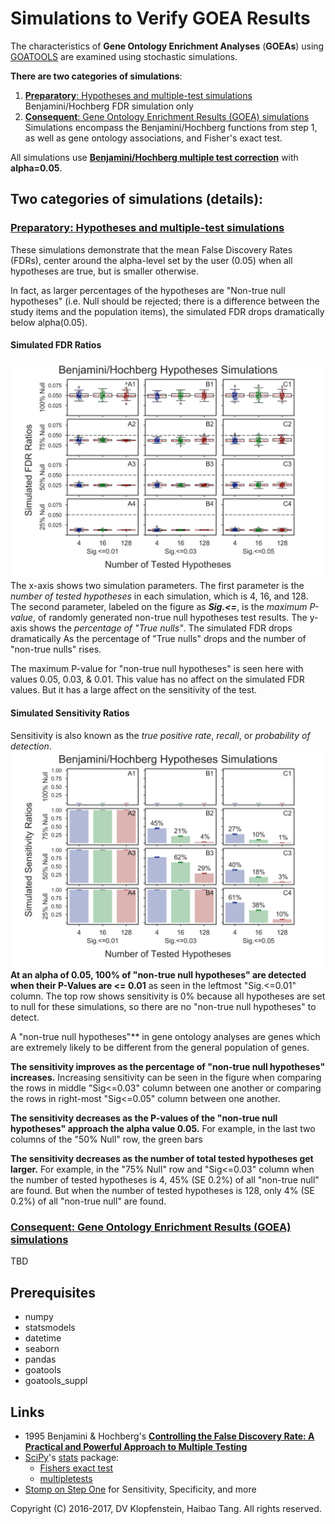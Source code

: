 # Simulations to Verify GOEA Results
The characteristics of **Gene Ontology Enrichment Analyses** (**GOEAs**) using
[GOATOOLS](https://github.com/tanghaibao/goatools)
are examined using stochastic simulations.

**There are two categories of simulations**:
  1. [**Preparatory**: Hypotheses and multiple-test simulations](
     #preparatory-hypotheses-and-multiple-test-simulations)    
     Benjamini/Hochberg FDR simulation only
  2. [**Consequent**: Gene Ontology Enrichment Results (GOEA) simulations](
     #consequent-gene-ontology-enrichment-results-goea-simulations)    
     Simulations encompass the Benjamini/Hochberg functions from step 1, as well as
     gene ontology associations, and Fisher's exact test.

All simulations use [**Benjamini/Hochberg multiple test correction**](
http://www.stat.purdue.edu/~doerge/BIOINFORM.D/FALL06/Benjamini%20and%20Y%20FDR.pdf)
with **alpha=0.05**.

## Two categories of simulations (details):
### [**Preparatory**: Hypotheses and multiple-test simulations]()
These simulations demonstrate that the mean False Discovery Rates (FDRs),
center around the alpha-level set by the user (0.05) when all hypotheses are true,
but is smaller otherwise.

In fact, as larger percentages of the hypotheses are "Non-true null hypotheses"
(i.e. Null should be rejected; there is a difference between the study items and the population items),
the simulated FDR drops dramatically below alpha(0.05).

#### Simulated FDR Ratios
![FDR results](doc/logs/fig_hypoth_100to025_01to05_004to128_N00100_01000_fdr_actual.png)
The x-axis shows two simulation parameters.
The first parameter is the _number of tested hypotheses_ in each simulation, which is 4, 16, and 128.
The second parameter, labeled on the figure as _**Sig.<=**_, is the _maximum P-value_,
of randomly generated non-true null hypotheses test results.
The y-axis shows the _percentage of "True nulls"_.
The simulated FDR drops dramatically
As the percentage of "True nulls" drops and the number of "non-true nulls" rises.

The maximum P-value for "non-true null hypotheses" is seen here with values 0.05, 0.03, & 0.01.
This value has no affect on the simulated FDR values.
But it has a large affect on the sensitivity of the test.

#### Simulated Sensitivity Ratios
Sensitivity is also known as the _true positive rate_, _recall_, or _probability of detection_.
![Sensitivity results](doc/logs/fig_hypoth_100to025_01to05_004to128_N00100_01000_sensitivity.png)
**At an alpha of 0.05, 100% of "non-true null hypotheses" are detected when their P-Values are <= 0.01**
as seen in the leftmost "Sig.<=0.01" column.
The top row shows sensitivity is 0% because all hypotheses are set to null for these simulations,
so there are no "non-true null hypotheses" to detect.

A "non-true null hypotheses"** in gene ontology analyses are genes which
are extremely likely to be different from the general population of genes.

**The sensitivity improves as the percentage of "non-true null hypotheses" increases.**
Increasing sensitivity can be seen in the figure when
comparing the rows in middle "Sig<=0.03" column between one another or
comparing the rows in right-most "Sig<=0.05" column between one another.

**The sensitivity decreases as the P-values of the "non-true null hypotheses" approach the alpha value 0.05.**
For example, in the last two columns of the "50% Null" row, the green bars 

**The sensitivity decreases as the number of total tested hypotheses get larger.**
For example, in the "75% Null" row and "Sig<=0.03" column
when the number of tested hypotheses is 4, 45% (SE 0.2%) of all "non-true null" are found.
But when the number of tested hypotheses is 128, only 4% (SE 0.2%) of all "non-true null" are found.



### [**Consequent**: Gene Ontology Enrichment Results (GOEA) simulations]()
TBD


## Prerequisites

  * numpy
  * statsmodels
  * datetime
  * seaborn
  * pandas
  * goatools
  * goatools_suppl

## Links

  * 1995 Benjamini & Hochberg's [**Controlling the False Discovery Rate: A Practical and Powerful Approach to Multiple Testing**](
    http://www.stat.purdue.edu/~doerge/BIOINFORM.D/FALL06/Benjamini%20and%20Y%20FDR.pdf)
  * [SciPy](https://docs.scipy.org/doc/scipy/reference/)'s
    [stats](https://docs.scipy.org/doc/scipy/reference/tutorial/stats.html) package:    
    * [Fishers exact test](https://docs.scipy.org/doc/scipy/reference/generated/scipy.stats.fisher_exact.htm)
    * [multipletests](http://www.statsmodels.org/stable/generated/statsmodels.sandbox.stats.multicomp.multipletests.html)
  * [Stomp on Step One](http://www.stomponstep1.com/) for Sensitivity, Specificity, and more    


Copyright (C) 2016-2017, DV Klopfenstein, Haibao Tang. All rights reserved.
